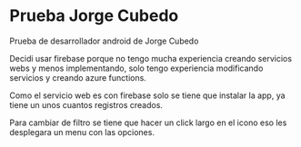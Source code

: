 # Prueba Jorge Cubedo
Prueba de desarrollador android de Jorge Cubedo

Decidi usar firebase porque no tengo mucha experiencia creando servicios webs y menos implementando, solo tengo experiencia modificando servicios y creando azure functions.

Como el servicio web es con firebase solo se tiene que instalar la app, ya tiene un unos cuantos registros creados.

Para cambiar de filtro se tiene que hacer un click largo en el icono eso les desplegara un menu con las opciones.
